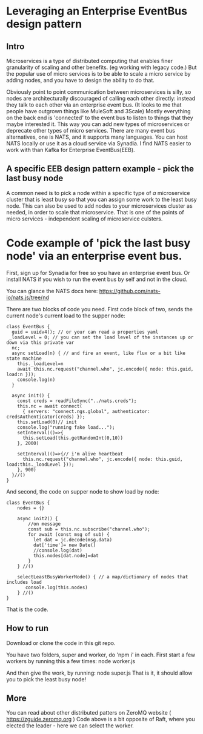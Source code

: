 # Leveraging an Enterprise EventBus design pattern

## Intro
Microservices is a type of distributed computing that enables finer granularity of scaling and other benefits. (eg working with legacy code.) 
But the popular use of micro services is to be able to scale a micro service by adding nodes, and you have to design the ability to do that.

Obviously point to point communication between microservices is silly, so nodes are architecturally discouraged of calling each other directly: instead they talk to each other via an enterprise event bus. (It looks to me that people have outgrown things like MuleSoft and 3Scale) Mostly everything on the back end is 'connected' to the event bus to listen to things that they maybe interested it. This way you can add new types of microservices or deprecate other types of micro services. There are many event bus alternatives, one is NATS, and it supports many languages. You can host NATS locally or use it as a cloud service via Synadia. I find NATS easier to work with than Kafka for Enterprise EventBus(EEB).

## A specific EEB design pattern example - pick the last busy node

A common need is to pick a node within a specific type of *a* microservice cluster that is least busy so that you can assign some work to the least busy node. This can also be used to add nodes to your microservices cluster as needed, in order to scale that microservice. That is one of the points of micro services - independent scaling of microservice culsters. 

# Code example of 'pick the last busy node' via an enterprise event bus.
First, sign up for Synadia for free so you have an enterprise event bus. Or install NATS if you wish to run the event bus by self and not in the cloud.

You can glance the NATS docs here: https://github.com/nats-io/nats.js/tree/nd 

There are two blocks of code you need. First code block of two, sends the current node's current load to the supper node:
```
class EventBus {
  guid = uuidv4(); // or your can read a properties yaml
 _loadLevel = 0; // you can set the load level of the instances up or down via this private var
  nc;
  async setLoad(n) { // and fire an event, like flux or a bit like state machine
    this._loadLevel=n
    await this.nc.request("channel.who", jc.encode({ node: this.guid, load:n }));
    console.log(n)
  }

  async init() {
    const creds = readFileSync("../nats.creds");
    this.nc = await connect(
      { servers: "connect.ngs.global", authenticator: credsAuthenticator(creds) });
    this.setLoad(0)// init
    console.log("running fake load...");
    setInterval(()=>{
      this.setLoad(this.getRandomInt(0,10))
    }, 2000)

    setInterval(()=>{// i'm alive heartbeat
      this.nc.request("channel.who", jc.encode({ node: this.guid, load:this._loadLevel }));
    }, 900)
  }//()
}
```

And second, the code on supper node to show load by node:
```
class EventBus {
    nodes = {}

    async init2() {
        //on message
        const sub = this.nc.subscribe("channel.who");
        for await (const msg of sub) {
          let dat = jc.decode(msg.data)
          dat['time']= new Date()  
          //console.log(dat)
          this.nodes[dat.node]=dat
        }
    } //()

    selectLeastBusyWorkerNode() { // a map/dictionary of nodes that includes load
       console.log(this.nodes)
    } //()
}

```
That is the code.

## How to run

Download or clone the code in this git repo.

You have two folders, super and worker, do 'npm i' in each.
First start a few workers by running this a few times: node worker.js

And then give the work, by running: node super.js
That is it, it should allow you to pick the least busy node! 


## More

You can read about other distributed patters on ZeroMQ website ( https://zguide.zeromq.org )
Code above is a bit opposite of Raft, where you elected the leader - here we can select the worker. 